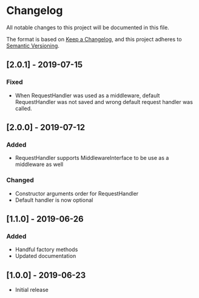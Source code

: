 # Changelog
All notable changes to this project will be documented in this file.

The format is based on [Keep a Changelog](https://keepachangelog.com/en/1.0.0/),
and this project adheres to [Semantic Versioning](https://semver.org/spec/v2.0.0.html).

## [2.0.1] - 2019-07-15
### Fixed
- When RequestHandler was used as a middleware, default RequestHandler was not saved and wrong default request handler 
was called.

## [2.0.0] - 2019-07-12
### Added
- RequestHandler supports MiddlewareInterface to be use as a middleware as well

### Changed
- Constructor arguments order for RequestHandler
- Default handler is now optional

## [1.1.0] - 2019-06-26
### Added
- Handful factory methods
- Updated documentation

## [1.0.0] - 2019-06-23
- Initial release
